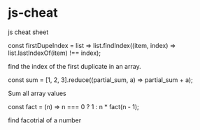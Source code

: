 # js-cheat
js cheat sheet

const firstDupeIndex = list => list.findIndex((item, index) => list.lastIndexOf(item) !== index);

find the index of the first duplicate in an array.

const sum = [1, 2, 3].reduce((partial_sum, a) => partial_sum + a); 

Sum all array values

const fact = (n) => n === 0 ? 1 : n * fact(n - 1);

find facotrial of a number

